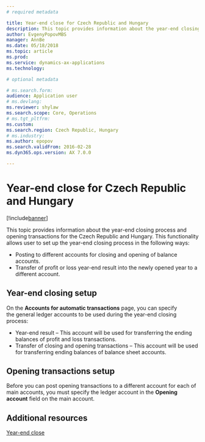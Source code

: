 ```yaml
---
# required metadata

title: Year-end close for Czech Republic and Hungary
description: This topic provides information about the year-end closing process and opening transactions for the Czech Republic and Hungary.
author: EvgenyPopovMBS
manager: AnnBe
ms.date: 05/18/2018
ms.topic: article
ms.prod: 
ms.service: dynamics-ax-applications
ms.technology: 

# optional metadata

# ms.search.form:  
audience: Application user
# ms.devlang: 
ms.reviewer: shylaw
ms.search.scope: Core, Operations
# ms.tgt_pltfrm: 
ms.custom:
ms.search.region: Czech Republic, Hungary
# ms.industry: 
ms.author: epopov
ms.search.validFrom: 2016-02-28
ms.dyn365.ops.version: AX 7.0.0

---
```


# Year-end close for Czech Republic and Hungary
[!include[banner](../includes/banner.md)]

This topic provides information about the year-end closing process and opening transactions for the Czech Republic and Hungary. This functionality allows user to set up the year-end closing process in the following ways:

-    Posting to different accounts for closing and opening of balance accounts.
-    Transfer of profit or loss year-end result into the newly opened year to a different account.

## Year-end closing setup
On the **Accounts for automatic transactions** page, you can specify the general ledger accounts to be used during the year-end closing process:

-   Year-end result – This account will be used for transferring the ending balances of profit and loss transactions.
-   Transfer of closing and opening transactions – This account will be used for transferring ending balances of balance sheet accounts.

## Opening transactions setup
Before you can post opening transactions to a different account for each of main accounts, you must specify the ledger account in the **Opening account** field on the main account.

## Additional resources
[Year-end close](../general-ledger/year-end-close.md)
